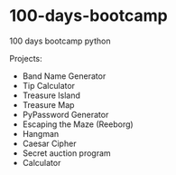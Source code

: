 # 100-days-bootcamp
100 days bootcamp python

Projects:

- Band Name Generator
- Tip Calculator
- Treasure Island
- Treasure Map
- PyPassword Generator
- Escaping the Maze (Reeborg)
- Hangman
- Caesar Cipher
- Secret auction program
- Calculator